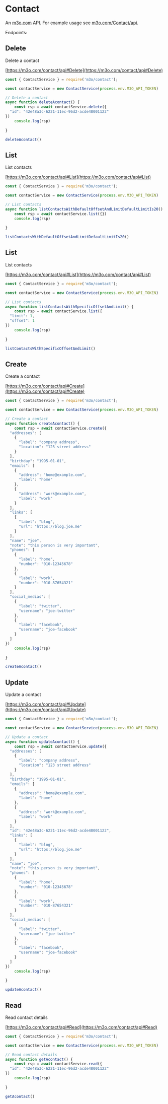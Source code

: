 # Contact

An [m3o.com](https://m3o.com) API. For example usage see [m3o.com/Contact/api](https://m3o.com/Contact/api).

Endpoints:

## Delete

Delete a contact


[https://m3o.com/contact/api#Delete](https://m3o.com/contact/api#Delete)

```js
const { ContactService } = require('m3o/contact');

const contactService = new ContactService(process.env.M3O_API_TOKEN)

// Delete a contact
async function deleteAcontact() {
	const rsp = await contactService.delete({
  "id": "42e48a3c-6221-11ec-96d2-acde48001122"
})
	console.log(rsp)
	
}

deleteAcontact()
```
## List

List contacts


[https://m3o.com/contact/api#List](https://m3o.com/contact/api#List)

```js
const { ContactService } = require('m3o/contact');

const contactService = new ContactService(process.env.M3O_API_TOKEN)

// List contacts
async function listContactsWithDefaultOffsetAndLimitDefaultLimitIs20() {
	const rsp = await contactService.list({})
	console.log(rsp)
	
}

listContactsWithDefaultOffsetAndLimitDefaultLimitIs20()
```
## List

List contacts


[https://m3o.com/contact/api#List](https://m3o.com/contact/api#List)

```js
const { ContactService } = require('m3o/contact');

const contactService = new ContactService(process.env.M3O_API_TOKEN)

// List contacts
async function listContactsWithSpecificOffsetAndLimit() {
	const rsp = await contactService.list({
  "limit": 1,
  "offset": 1
})
	console.log(rsp)
	
}

listContactsWithSpecificOffsetAndLimit()
```
## Create

Create a contact


[https://m3o.com/contact/api#Create](https://m3o.com/contact/api#Create)

```js
const { ContactService } = require('m3o/contact');

const contactService = new ContactService(process.env.M3O_API_TOKEN)

// Create a contact
async function createAcontact() {
	const rsp = await contactService.create({
  "addresses": [
    {
      "label": "company address",
      "location": "123 street address"
    }
  ],
  "birthday": "1995-01-01",
  "emails": [
    {
      "address": "home@example.com",
      "label": "home"
    },
    {
      "address": "work@example.com",
      "label": "work"
    }
  ],
  "links": [
    {
      "label": "blog",
      "url": "https://blog.joe.me"
    }
  ],
  "name": "joe",
  "note": "this person is very important",
  "phones": [
    {
      "label": "home",
      "number": "010-12345678"
    },
    {
      "label": "work",
      "number": "010-87654321"
    }
  ],
  "social_medias": [
    {
      "label": "twitter",
      "username": "joe-twitter"
    },
    {
      "label": "facebook",
      "username": "joe-facebook"
    }
  ]
})
	console.log(rsp)
	
}

createAcontact()
```
## Update

Update a contact


[https://m3o.com/contact/api#Update](https://m3o.com/contact/api#Update)

```js
const { ContactService } = require('m3o/contact');

const contactService = new ContactService(process.env.M3O_API_TOKEN)

// Update a contact
async function updateAcontact() {
	const rsp = await contactService.update({
  "addresses": [
    {
      "label": "company address",
      "location": "123 street address"
    }
  ],
  "birthday": "1995-01-01",
  "emails": [
    {
      "address": "home@example.com",
      "label": "home"
    },
    {
      "address": "work@example.com",
      "label": "work"
    }
  ],
  "id": "42e48a3c-6221-11ec-96d2-acde48001122",
  "links": [
    {
      "label": "blog",
      "url": "https://blog.joe.me"
    }
  ],
  "name": "joe",
  "note": "this person is very important",
  "phones": [
    {
      "label": "home",
      "number": "010-12345678"
    },
    {
      "label": "work",
      "number": "010-87654321"
    }
  ],
  "social_medias": [
    {
      "label": "twitter",
      "username": "joe-twitter"
    },
    {
      "label": "facebook",
      "username": "joe-facebook"
    }
  ]
})
	console.log(rsp)
	
}

updateAcontact()
```
## Read

Read contact details


[https://m3o.com/contact/api#Read](https://m3o.com/contact/api#Read)

```js
const { ContactService } = require('m3o/contact');

const contactService = new ContactService(process.env.M3O_API_TOKEN)

// Read contact details
async function getAcontact() {
	const rsp = await contactService.read({
  "id": "42e48a3c-6221-11ec-96d2-acde48001122"
})
	console.log(rsp)
	
}

getAcontact()
```
